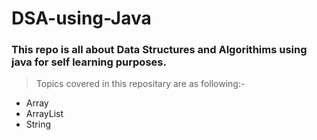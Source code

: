 # DSA-using-Java
### This repo is all about Data Structures and Algorithims using java for self learning purposes.
> Topics covered in this repositary are as following:-

* Array
* ArrayList
* String
